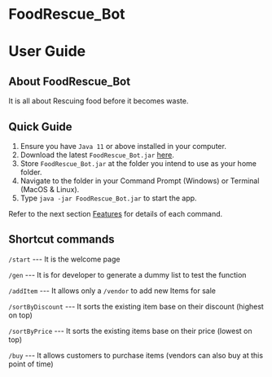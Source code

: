 # FoodRescue_Bot

# User Guide
## About FoodRescue_Bot
It is all about Rescuing food before it becomes waste.

## Quick Guide
1. Ensure you have `Java 11` or above installed in your computer.
1. Download the latest `FoodRescue_Bot.jar` [here](https://github.com/benchan911/FoodRescue_Bot/releases/).
1. Store `FoodRescue_Bot.jar` at the folder you intend to use as your home folder.
1. Navigate to the folder in your Command Prompt (Windows) or Terminal (MacOS & Linux).
1. Type `java -jar FoodRescue_Bot.jar` to start the app.

Refer to the next section [Features](#features) for details of each command.


## Shortcut commands 

`/start` --- It is the welcome page

`/gen` --- It is for developer to generate a dummy list to test the function

`/addItem` --- It allows only a `/vendor` to add new Items for sale 

`/sortByDiscount` --- It sorts the existing item base on their discount (highest on top)

`/sortByPrice`    --- It sorts the existing items base on their price (lowest on top)

`/buy` --- It allows customers to purchase items (vendors can also buy at this point of time) 




